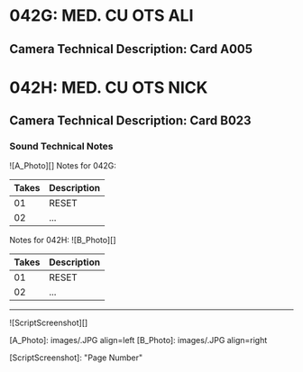 # 042G: MED. CU OTS ALI
## Camera Technical Description: Card A005

# 042H: MED. CU OTS NICK
## Camera Technical Description: Card B023

### Sound Technical Notes

![A_Photo][]
Notes for 042G: 

| Takes | Description |
|:---|:----|
| 01 | RESET |
| 02 | ... |

Notes for 042H: 
![B_Photo][]

| Takes | Description |
|:---|:----|
| 01 | RESET |
| 02 | ... |

----

![ScriptScreenshot][]


[A_Photo]:  images/.JPG align=left
[B_Photo]:  images/.JPG align=right

[ScriptScreenshot]: "Page Number"